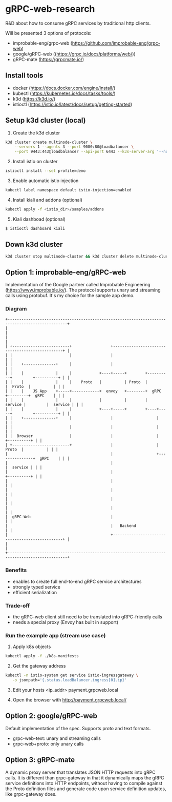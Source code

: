 # gRPC-web-research
R&amp;D about how to consume gRPC services by traditional http clients.

Will be presented 3 options of protocols: 
 - improbable-eng/grpc-web (https://github.com/improbable-eng/grpc-web)
 - google/gRPC-web ((https://grpc.io/docs/platforms/web/))
 - gRPC-mate (https://grpcmate.io/)

## Install tools
 - docker (https://docs.docker.com/engine/install/)
 - kubectl (https://kubernetes.io/docs/tasks/tools/)
 - k3d (https://k3d.io/)
 - istioctl (https://istio.io/latest/docs/setup/getting-started)

## Setup k3d cluster (local)
1. Create the k3d cluster
```bash
k3d cluster create multinode-cluster \
    --servers 1 --agents 3 --port 9080:80@loadbalancer \
    --port 9443:443@loadbalancer --api-port 6443 --k3s-server-arg '--no-deploy=traefik'
```
2. Install istio on cluster
```bash
istioctl install --set profile=demo
```
3. Enable automatic istio injection
```bash
kubectl label namespace default istio-injection=enabled
```
4. Install kiali and addons (optional)
```bash
kubectl apply -f <istio_dir>/samples/addons
```
5. Kiali dashboad (optional)
```bash
$ istioctl dashboard kiali
``` 

## Down k3d cluster
```bash
k3d cluster stop multinode-cluster && k3d cluster delete multinode-cluster
```

## Option 1: improbable-eng/gRPC-web
Implementation of the Google partner called Improbable Engineering (https://www.improbable.io/).
The protocol supports unary and streaming calls using protobuf.
It's my choice for the sample app demo.

### Diagram
```
+------------------------------------------------------------------------------------------------+
|                                                                                                |
|                                                                                                |
| +-------------------------+                 +------------------------------------------------+ |
| |                         |                 |                                                | |
| |    +--------------+     |                 |                                                | |
| |    |              |     |            +----+-----+        +----------+         +----------+ | |
| |    |              |     |    Proto   |          | Proto  |          |  Proto  |          | | |
| |    |    JS App    +-----+------------+  envoy   +--------+  gRPC    +---------+  gRPC    | | |
| |    |              |     |            |          |        |  service |         |  service | | |
| |    |              |     |            +----+-----+        +----+-----+         +----------+ | |
| |    +--------------+     |                 |                   |                            | |
| |                         |                 |                   |                            | |
| |  Browser                |                 |                   |               +----------+ | |
| +-------------------------+                 |                   |        Proto  |          | | |
|                                             |                   +---------------+  gRPC    | | |
|                                             |                                   |  service | | |
|                                             |                                   +----------+ | |
|                                             |                                                | |
|                                             |                                                | |
|                                             |                                                | |
|                                             |                                                | |
|  gRPC-Web                                   |                                                | |
|                                             |   Backend                                      | |
|                                             +------------------------------------------------+ |
|                                                                                                |
+------------------------------------------------------------------------------------------------+
```

### Benefits
- enables to create full end-to-end gRPC service architectures
- strongly typed service
- efficient serialization

### Trade-off
- the gRPC-web client still need to be translated into gRPC-friendly calls
- needs a special proxy (Envoy has built in support)

### Run the example app (stream use case)
1. Apply k8s objects
```bash
kubectl apply -f ./k8s-manifests
```
2. Get the gateway address
```bash
kubectl -n istio-system get service istio-ingressgateway \
   -o jsonpath='{.status.loadBalancer.ingress[0].ip}'
```
3. Edit your hosts
   <ip_addr> payment.grpcweb.local
   
4. Open the browser with http://payment.grpcweb.local/


## Option 2: google/gRPC-web
Default implementation of the spec. Supports proto and text formats.
 - grpc-web-text: unary and streaming calls
 - grpc-web+proto: only unary calls


## Option 3: gRPC-mate
A dynamic proxy server that translates JSON HTTP requests into gRPC calls.
It is different than grpc-gateway in that it dynamically maps the gRPC service definitions into HTTP endpoints, without having to compile against the Proto definition files and generate code upon service definition updates, like grpc-gateway does.
